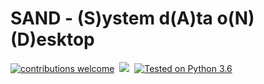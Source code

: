 # SAND - (S)ystem d(A)ta o(N) (D)esktop
[![contributions welcome](https://img.shields.io/static/v1.svg?label=Contributions&message=Welcome&color=0059b3&style=flat-square)](https://github.com/m1ch3al/sand/CONTRIBUTING.md)&nbsp;
![](https://img.shields.io/github/repo-size/TheAlgorithms/Python.svg?label=Repo%20size&style=flat-square)&nbsp;
[![Tested on Python 3.6](https://img.shields.io/badge/Tested%20-Python%203.6-blue.svg?logo=python&style=flat-square)]( https://www.python.org/downloads)
